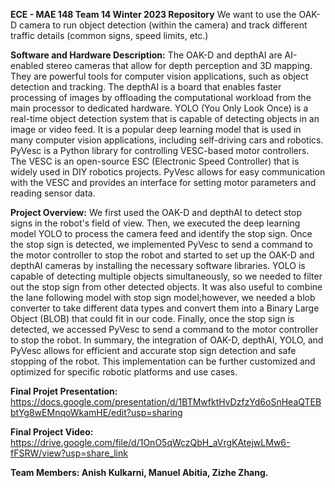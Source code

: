 **ECE - MAE 148 Team 14 Winter 2023 Repository**
We want to use the OAK-D camera to run object detection (within the camera) and track different traffic details (common signs, speed limits, etc.)

**Software and Hardware Description:**
The OAK-D and depthAI are AI-enabled stereo cameras that allow for depth perception and 3D mapping. They are powerful tools for computer vision applications, such as object detection and tracking. The depthAI is a board that enables faster processing of images by offloading the computational workload from the main processor to dedicated hardware. 
YOLO (You Only Look Once) is a real-time object detection system that is capable of detecting objects in an image or video feed. It is a popular deep learning model that is used in many computer vision applications, including self-driving cars and robotics.
PyVesc is a Python library for controlling VESC-based motor controllers. The VESC is an open-source ESC (Electronic Speed Controller) that is widely used in DIY robotics projects. PyVesc allows for easy communication with the VESC and provides an interface for setting motor parameters and reading sensor data.

**Project Overview:**
We first used the OAK-D and depthAI to detect stop signs in the robot's field of view. Then, we executed the deep learning model YOLO to process the camera feed and identify the stop sign. Once the stop sign is detected, we implemented PyVesc to send a command to the motor controller to stop the robot and started to set up the OAK-D and depthAI cameras by installing the necessary software libraries. YOLO is capable of detecting multiple objects simultaneously, so we needed to filter out the stop sign from other detected objects. It was also useful to combine the lane following model with stop sign model;however, we needed a blob converter to take different data types and convert them into a Binary Large Object (BLOB) that could fit in our code. Finally, once the stop sign is detected, we accessed PyVesc to send a command to the motor controller to stop the robot. In summary, the integration of OAK-D, depthAI, YOLO, and PyVesc allows for efficient and accurate stop sign detection and safe stopping of the robot. This implementation can be further customized and optimized for specific robotic platforms and use cases.

**Final Projet Presentation:** https://docs.google.com/presentation/d/1BTMwfktHvDzfzYd6oSnHeaQTEBbtYg8wEMnqoWkamHE/edit?usp=sharing

**Final Project Video:** https://drive.google.com/file/d/1OnO5qWczQbH_aVrgKAtejwLMw6-fFSRW/view?usp=share_link

**Team Members: Anish Kulkarni, Manuel Abitia, Zizhe Zhang.**


